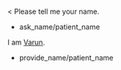 < Please tell me your name.
* ask_name/patient_name

I am [Varun](patient_name#first_name).
* provide_name/patient_name
